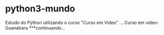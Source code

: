 # python3-mundo

Estudo do Pýthon utilizando o curso "Curso em Video" ...
Curso em vídeo- Guanabara
***continuando...
